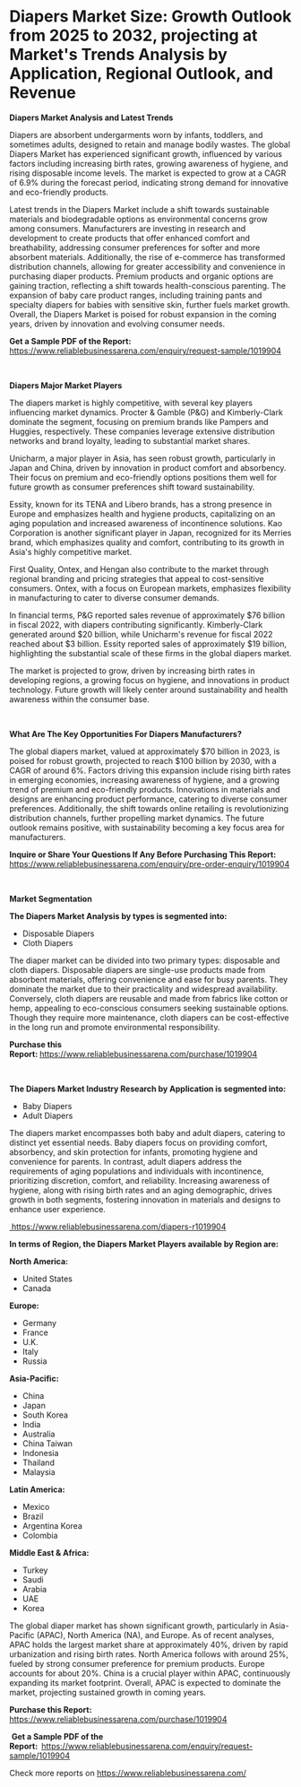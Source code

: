 <p><h1>Diapers Market Size: Growth Outlook from 2025 to 2032, projecting at Market's Trends Analysis by Application, Regional Outlook, and Revenue</h1></p><p><strong>Diapers Market Analysis and Latest Trends</strong></p>
<p><p>Diapers are absorbent undergarments worn by infants, toddlers, and sometimes adults, designed to retain and manage bodily wastes. The global Diapers Market has experienced significant growth, influenced by various factors including increasing birth rates, growing awareness of hygiene, and rising disposable income levels. The market is expected to grow at a CAGR of 6.9% during the forecast period, indicating strong demand for innovative and eco-friendly products.</p><p>Latest trends in the Diapers Market include a shift towards sustainable materials and biodegradable options as environmental concerns grow among consumers. Manufacturers are investing in research and development to create products that offer enhanced comfort and breathability, addressing consumer preferences for softer and more absorbent materials. Additionally, the rise of e-commerce has transformed distribution channels, allowing for greater accessibility and convenience in purchasing diaper products. Premium products and organic options are gaining traction, reflecting a shift towards health-conscious parenting. The expansion of baby care product ranges, including training pants and specialty diapers for babies with sensitive skin, further fuels market growth. Overall, the Diapers Market is poised for robust expansion in the coming years, driven by innovation and evolving consumer needs.</p></p>
<p><strong>Get a Sample PDF of the Report:&nbsp;</strong> <a href="https://www.reliablebusinessarena.com/enquiry/request-sample/1019904?utm_campaign=2383&utm_medium=2&utm_source=Github&utm_content=ia&utm_term=04042025&utm_id=diapers">https://www.reliablebusinessarena.com/enquiry/request-sample/1019904</a></p>
<p>&nbsp;</p>
<p><strong>Diapers Major Market Players</strong></p>
<p><p>The diapers market is highly competitive, with several key players influencing market dynamics. Procter & Gamble (P&G) and Kimberly-Clark dominate the segment, focusing on premium brands like Pampers and Huggies, respectively. These companies leverage extensive distribution networks and brand loyalty, leading to substantial market shares.</p><p>Unicharm, a major player in Asia, has seen robust growth, particularly in Japan and China, driven by innovation in product comfort and absorbency. Their focus on premium and eco-friendly options positions them well for future growth as consumer preferences shift toward sustainability.</p><p>Essity, known for its TENA and Libero brands, has a strong presence in Europe and emphasizes health and hygiene products, capitalizing on an aging population and increased awareness of incontinence solutions. Kao Corporation is another significant player in Japan, recognized for its Merries brand, which emphasizes quality and comfort, contributing to its growth in Asia's highly competitive market.</p><p>First Quality, Ontex, and Hengan also contribute to the market through regional branding and pricing strategies that appeal to cost-sensitive consumers. Ontex, with a focus on European markets, emphasizes flexibility in manufacturing to cater to diverse consumer demands.</p><p>In financial terms, P&G reported sales revenue of approximately $76 billion in fiscal 2022, with diapers contributing significantly. Kimberly-Clark generated around $20 billion, while Unicharm's revenue for fiscal 2022 reached about $3 billion. Essity reported sales of approximately $19 billion, highlighting the substantial scale of these firms in the global diapers market.</p><p>The market is projected to grow, driven by increasing birth rates in developing regions, a growing focus on hygiene, and innovations in product technology. Future growth will likely center around sustainability and health awareness within the consumer base.</p></p>
<p>&nbsp;</p>
<p><strong>What Are The Key Opportunities For Diapers Manufacturers?</strong></p>
<p><p>The global diapers market, valued at approximately $70 billion in 2023, is poised for robust growth, projected to reach $100 billion by 2030, with a CAGR of around 6%. Factors driving this expansion include rising birth rates in emerging economies, increasing awareness of hygiene, and a growing trend of premium and eco-friendly products. Innovations in materials and designs are enhancing product performance, catering to diverse consumer preferences. Additionally, the shift towards online retailing is revolutionizing distribution channels, further propelling market dynamics. The future outlook remains positive, with sustainability becoming a key focus area for manufacturers.</p></p>
<p><strong>Inquire or Share Your Questions If Any Before Purchasing This Report:</strong> <a href="https://www.reliablebusinessarena.com/enquiry/pre-order-enquiry/1019904?utm_campaign=2383&utm_medium=2&utm_source=Github&utm_content=ia&utm_term=04042025&utm_id=diapers">https://www.reliablebusinessarena.com/enquiry/pre-order-enquiry/1019904</a></p>
<p>&nbsp;</p>
<p><strong>Market Segmentation</strong></p>
<p><strong>The Diapers Market Analysis by types is segmented into:</strong></p>
<p><ul><li>Disposable Diapers</li><li>Cloth Diapers</li></ul></p>
<p><p>The diaper market can be divided into two primary types: disposable and cloth diapers. Disposable diapers are single-use products made from absorbent materials, offering convenience and ease for busy parents. They dominate the market due to their practicality and widespread availability. Conversely, cloth diapers are reusable and made from fabrics like cotton or hemp, appealing to eco-conscious consumers seeking sustainable options. Though they require more maintenance, cloth diapers can be cost-effective in the long run and promote environmental responsibility.</p></p>
<p><strong>Purchase this Report:&nbsp;</strong><a href="https://www.reliablebusinessarena.com/purchase/1019904?utm_campaign=2383&utm_medium=2&utm_source=Github&utm_content=ia&utm_term=04042025&utm_id=diapers">https://www.reliablebusinessarena.com/purchase/1019904</a></p>
<p>&nbsp;</p>
<p><strong>The Diapers Market Industry Research by Application is segmented into:</strong></p>
<p><ul><li>Baby Diapers</li><li>Adult Diapers</li></ul></p>
<p><p>The diapers market encompasses both baby and adult diapers, catering to distinct yet essential needs. Baby diapers focus on providing comfort, absorbency, and skin protection for infants, promoting hygiene and convenience for parents. In contrast, adult diapers address the requirements of aging populations and individuals with incontinence, prioritizing discretion, comfort, and reliability. Increasing awareness of hygiene, along with rising birth rates and an aging demographic, drives growth in both segments, fostering innovation in materials and designs to enhance user experience.</p></p>
<p><a href="https://www.reliablebusinessarena.com/diapers-r1019904?utm_campaign=2383&utm_medium=2&utm_source=Github&utm_content=ia&utm_term=04042025&utm_id=diapers">&nbsp;https://www.reliablebusinessarena.com/diapers-r1019904</a></p>
<p><strong>In terms of Region, the Diapers Market Players available by Region are:</strong></p>
<p>
    <p> <strong> North America: </strong>
        <ul>
            <li>United States</li>
            <li>Canada</li>
        </ul>
        </p> 
    <p> <strong> Europe: </strong>
        <ul>
            <li>Germany</li>
            <li>France</li>
            <li>U.K.</li>
            <li>Italy</li>
            <li>Russia</li>
        </ul>
        </p> 
    <p> <strong> Asia-Pacific: </strong>
        <ul>
            <li>China</li>
            <li>Japan</li>
            <li>South Korea</li>
            <li>India</li>
            <li>Australia</li>
            <li>China Taiwan</li>
            <li>Indonesia</li>
            <li>Thailand</li>
            <li>Malaysia</li>
        </ul>
        </p> 
    <p> <strong> Latin America: </strong>
        <ul>
            <li>Mexico</li>
            <li>Brazil</li>
            <li>Argentina Korea</li>
            <li>Colombia</li>
        </ul>
        </p> 
    <p> <strong> Middle East & Africa: </strong>
        <ul>
            <li>Turkey</li>
            <li>Saudi</li>
            <li>Arabia</li>
            <li>UAE</li>
            <li>Korea</li>
        </ul>
    </p>
    </p>
<p><p>The global diaper market has shown significant growth, particularly in Asia-Pacific (APAC), North America (NA), and Europe. As of recent analyses, APAC holds the largest market share at approximately 40%, driven by rapid urbanization and rising birth rates. North America follows with around 25%, fueled by strong consumer preference for premium products. Europe accounts for about 20%. China is a crucial player within APAC, continuously expanding its market footprint. Overall, APAC is expected to dominate the market, projecting sustained growth in coming years.</p></p>
<p><strong>Purchase this Report: </strong><a href="https://www.reliablebusinessarena.com/purchase/1019904?utm_campaign=2383&utm_medium=2&utm_source=Github&utm_content=ia&utm_term=04042025&utm_id=diapers">https://www.reliablebusinessarena.com/purchase/1019904</a></p>
<p>&nbsp;<strong>Get a Sample PDF of the Report:&nbsp;&nbsp;</strong><a href="https://www.reliablebusinessarena.com/enquiry/request-sample/1019904?utm_campaign=2383&utm_medium=2&utm_source=Github&utm_content=ia&utm_term=04042025&utm_id=diapers">https://www.reliablebusinessarena.com/enquiry/request-sample/1019904</a></p>
<p><strong></strong></p>
<p>Check more reports on <a href="https://www.reliablebusinessarena.com/?utm_campaign=2383&utm_medium=2&utm_source=Github&utm_content=ia&utm_term=04042025&utm_id=diapers">https://www.reliablebusinessarena.com/</a></p>
